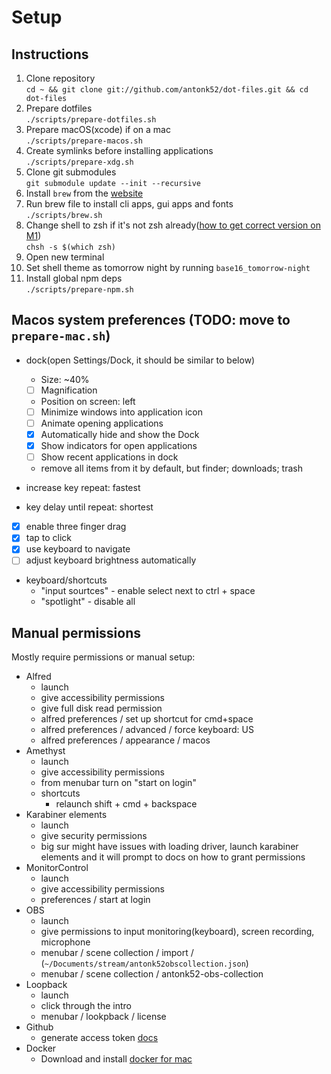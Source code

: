 # Setup

## Instructions

1. Clone repository
    <br>`cd ~ && git clone git://github.com/antonk52/dot-files.git && cd dot-files`
1. Prepare dotfiles
    <br>`./scripts/prepare-dotfiles.sh`
1. Prepare macOS(xcode) if on a mac
    <br>`./scripts/prepare-macos.sh`
1. Create symlinks before installing applications
    <br>`./scripts/prepare-xdg.sh`
1. Clone git submodules
    <br>`git submodule update --init --recursive`
1. Install `brew` from the [website](https://brew.sh/#install)
1. Run brew file to install cli apps, gui apps and fonts
    <br>`./scripts/brew.sh`
1. Change shell to zsh if it's not zsh already([how to get correct version on M1](https://stackoverflow.com/questions/31034870/making-zsh-default-shell-in-macosx#answer-44549662))
    <br>`chsh -s $(which zsh)`
1. Open new terminal
1. Set shell theme as tomorrow night by running `base16_tomorrow-night`
1. Install global npm deps
    <br>`./scripts/prepare-npm.sh`

## Macos system preferences (TODO: move to `prepare-mac.sh`)

- dock(open Settings/Dock, it should be similar to below)
    - Size: ~40%
    - [ ] Magnification
    - Position on screen: left
    - [ ] Minimize windows into application icon
    - [ ] Animate opening applications
    - [x] Automatically hide and show the Dock
    - [x] Show indicators for open applications
    - [ ] Show recent applications in dock
    - remove all items from it by default, but finder; downloads; trash

- increase key repeat: fastest
- key delay until repeat: shortest
- [x] enable three finger drag
- [x] tap to click
- [x] use keyboard to navigate
- [ ] adjust keyboard brightness automatically

- keyboard/shortcuts
    - "input sourtces" - enable select next to ctrl + space
    - "spotlight" - disable all

## Manual permissions

Mostly require permissions or manual setup:

- Alfred
    - launch
    - give accessibility permissions
    - give full disk read permission
    - alfred preferences / set up shortcut for cmd+space
    - alfred preferences / advanced / force keyboard: US
    - alfred preferences / appearance / macos
- Amethyst
    - launch
    - give accessibility permissions
    - from menubar turn on "start on login"
    - shortcuts
    	- relaunch shift + cmd + backspace
- Karabiner elements
    - launch
    - give security permissions
    - big sur might have issues with loading driver, launch karabiner elements and it will prompt to docs on how to grant permissions
- MonitorControl
    - launch
    - give accessibility permissions
    - preferences / start at login
- OBS
    - launch
    - give permissions to input monitoring(keyboard), screen recording, microphone
    - menubar / scene collection / import / (`~/Documents/stream/antonk52obscollection.json`)
    - menubar / scene collection / antonk52-obs-collection
- Loopback
    - launch
    - click through the intro
    - menubar / lookpback / license
- Github
    - generate access token [docs](https://medium.com/@ginnyfahs/github-error-authentication-failed-from-command-line-3a545bfd0ca8)
- Docker
    - Download and install [docker for mac](https://docs.docker.com/desktop/mac/install/)
